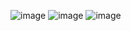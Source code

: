 ![image](https://github.com/user-attachments/assets/8fe9239a-3f42-40fc-b6d1-0d4a47d1e496)
![image](https://github.com/user-attachments/assets/e711a02c-79b2-4272-953c-d00bddb1d34a)
![image](https://github.com/user-attachments/assets/5d8dd3f0-bea5-4726-86e9-94331c936211)

